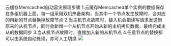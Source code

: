 ﻿云缓存Memcached自动容灾原理步骤
1.云缓存Memcached单个实例的数据保存在多组机器上面，每一组采用双机热备架构，当其中一个节点发生故障时，会对应的用新的节点替换掉故障节点
2.当主机节点故障时，接入机会把读写请求发送到原来的从机节点，同时会新增一个从机节点开始从新的主机拷贝数据，最终完成主从的数据同步
3.当从机节点故障时，直接加入新的从机节点
4.任意节点的替换都可以由系统自动处理，亦可人工切换
![](http://imgcache.tcecqpoc.fsphere.cn/image/mc.qcloudimg.com/static/img/da620dfc691b0150fc92148f25c530b3/mem_HA.png)